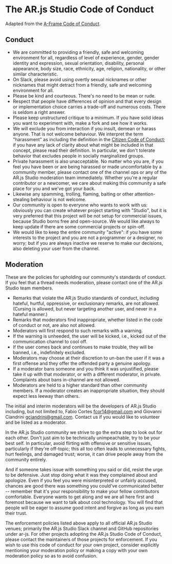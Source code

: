 # The AR.js Studio Code of Conduct

Adapted from the [A-Frame Code of Conduct](https://github.com/aframevr/aframe/blob/master/CODE_OF_CONDUCT.md).

## Conduct

- We are committed to providing a friendly, safe and welcoming environment for
  all, regardless of level of experience, gender, gender identity and expression,
  sexual orientation, disability, personal appearance, body size, race,
  ethnicity, age, religion, nationality, or other similar characteristic.
- On Slack, please avoid using overtly sexual nicknames or other nicknames that
  might detract from a friendly, safe and welcoming environment for all.
- Please be kind and courteous. There's no need to be mean or rude.
- Respect that people have differences of opinion and that every design or
  implementation choice carries a trade-off and numerous costs. There is seldom
  a right answer.
- Please keep unstructured critique to a minimum. If you have solid ideas you
  want to experiment with, make a fork and see how it works.
- We will exclude you from interaction if you insult, demean or harass anyone.
  That is not welcome behaviour. We interpret the term
  "harassment" as including the definition in the [Citizen Code of
  Conduct](https://github.com/stumpsyn/policies/blob/master/citizen_code_of_conduct.md); if you have any lack of clarity
  about what might be included in that concept, please read their definition. In
  particular, we don't tolerate behavior that excludes people in socially
  marginalized groups.
- Private harassment is also unacceptable. No matter who you are, if you feel
  you have been or are being harassed or made uncomfortable by a community
  member, please contact one of the channel ops or any of the AR.js Studio moderation
  team immediately. Whether you're a regular contributor or a newcomer,
  we care about making this community a safe place for you and we've got
  your back.
- Likewise any spamming, trolling, flaming, baiting or other attention-stealing
  behaviour is not welcome.
- Our community is open to everyone who wants to work with us: obviously you can create whatever project starting with "Studio", 
  but it is very preferred that this project will be not setup for commercial issues, because Studio borns free and open-source. 
  We would like always to keep update if there are some commercial projects or spin-off.
- We would like to keep the entire community "active": if you have some interests to the project and you are not a programmer or a designer, no worry; 
  but if you are always inactive we reserve to make our decisions, also deleting your user from the channel. 

## Moderation

These are the policies for upholding our community's standards of conduct. If
you feel that a thread needs moderation, please contact one of the AR.js Studio team
members.

- Remarks that violate the AR.js Studio standards of conduct, including hateful,
  hurtful, oppressive, or exclusionary remarks, are not allowed. (Cursing is
  allowed, but never targeting another user, and never in a hateful manner.)
- Remarks that moderators find inappropriate, whether listed in the code of
  conduct or not, are also not allowed.
- Moderators will first respond to such remarks with a warning.
- If the warning is unheeded, the user will be kicked, i.e., kicked out of the
  communication channel to cool off.
- If the user comes back and continues to make trouble, they will be banned,
  i.e., indefinitely excluded.
- Moderators may choose at their discretion to un-ban the user if it was a
  first offense and they offer the offended party a genuine apology.
- If a moderator bans someone and you think it was unjustified, please take it
  up with that moderator, or with a different moderator, in private. Complaints
  about bans in-channel are not allowed.
- Moderators are held to a higher standard than other community members. If a
  moderator creates an inappropriate situation, they should expect less leeway
  than others.

The initial and interim moderators will be the developers of AR.js Studio including,
but not limited to, Fabio Cortes <fcor14@gmail.com> and Giovanni Ciandrini
<gciandrini@gmail.com>. Contact us if you would like to volunteer and be listed as
a moderator.

In the AR.js Studio community we strive to go the extra step to look out for each
other. Don't just aim to be technically unimpeachable, try to be your best
self. In particular, avoid flirting with offensive or sensitive issues,
particularly if they're off-topic; this all too often leads to unnecessary
fights, hurt feelings, and damaged trust; worse, it can drive people away from
the community entirely.

And if someone takes issue with something you said or did, resist the urge to
be defensive. Just stop doing what it was they complained about and apologize.
Even if you feel you were misinterpreted or unfairly accused, chances are good
there was something you could've communicated better -- remember that it's your
responsibility to make your fellow contributors comfortable. Everyone wants to
get along and we are all here first and foremost because we want to talk about
cool technology. You will find that people will be eager to assume good intent
and forgive as long as you earn their trust.

The enforcement policies listed above apply to all official AR.js Studio venues;
primarily the AR.js Studio Slack channel and GitHub repositories under ar-js.
For other projects adopting the AR.js Studio Code of Conduct, please contact the
maintainers of those projects for enforcement. If you wish to use this code of
conduct for your own project, consider explicitly mentioning your moderation
policy or making a copy with your own moderation policy so as to avoid
confusion.
